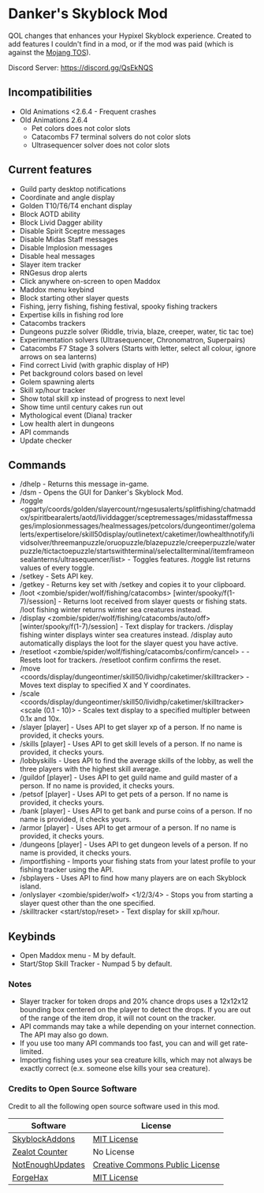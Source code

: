 # Danker's Skyblock Mod
QOL changes that enhances your Hypixel Skyblock experience. Created to add features I couldn't find in a mod, or if the mod was paid (which is against the [Mojang TOS](https://account.mojang.com/documents/commercial_guidelines)).

Discord Server: https://discord.gg/QsEkNQS

## Incompatibilities
- Old Animations <2.6.4 - Frequent crashes
- Old Animations 2.6.4
  - Pet colors does not color slots
  - Catacombs F7 terminal solvers do not color slots
  - Ultrasequencer solver does not color slots

## Current features
- Guild party desktop notifications
- Coordinate and angle display
- Golden T10/T6/T4 enchant display
- Block AOTD ability
- Block Livid Dagger ability
- Disable Spirit Sceptre messages
- Disable Midas Staff messages
- Disable Implosion messages
- Disable heal messages
- Slayer item tracker
- RNGesus drop alerts
- Click anywhere on-screen to open Maddox
- Maddox menu keybind
- Block starting other slayer quests
- Fishing, jerry fishing, fishing festival, spooky fishing trackers
- Expertise kills in fishing rod lore
- Catacombs trackers
- Dungeons puzzle solver (Riddle, trivia, blaze, creeper, water, tic tac toe)
- Experimentation solvers (Ultrasequencer, Chronomatron, Superpairs)
- Catacombs F7 Stage 3 solvers (Starts with letter, select all colour, ignore arrows on sea lanterns)
- Find correct Livid (with graphic display of HP)
- Pet background colors based on level
- Golem spawning alerts
- Skill xp/hour tracker
- Show total skill xp instead of progress to next level
- Show time until century cakes run out
- Mythological event (Diana) tracker
- Low health alert in dungeons
- API commands
- Update checker

## Commands
- /dhelp - Returns this message in-game.
- /dsm - Opens the GUI for Danker's Skyblock Mod.
- /toggle <gparty/coords/golden/slayercount/rngesusalerts/splitfishing/chatmaddox/spiritbearalerts/aotd/lividdagger/sceptremessages/midasstaffmessages/implosionmessages/healmessages/petcolors/dungeontimer/golemalerts/expertiselore/skill50display/outlinetext/caketimer/lowhealthnotify/lividsolver/threemanpuzzle/oruopuzzle/blazepuzzle/creeperpuzzle/waterpuzzle/tictactoepuzzle/startswithterminal/selectallterminal/itemframeonsealanterns/ultrasequencer/list> - Toggles features. /toggle list returns values of every toggle.
- /setkey <key> - Sets API key.
- /getkey - Returns key set with /setkey and copies it to your clipboard.
- /loot <zombie/spider/wolf/fishing/catacombs> [winter/spooky/f(1-7)/session] - Returns loot received from slayer quests or fishing stats. /loot fishing winter returns winter sea creatures instead.
- /display <zombie/spider/wolf/fishing/catacombs/auto/off> [winter/spooky/f(1-7)/session] - Text display for trackers. /display fishing winter displays winter sea creatures instead. /display auto automatically displays the loot for the slayer quest you have active.
- /resetloot <zombie/spider/wolf/fishing/catacombs/confirm/cancel> -  - Resets loot for trackers. /resetloot confirm confirms the reset.
- /move <coords/display/dungeontimer/skill50/lividhp/caketimer/skilltracker> <x> <y> - Moves text display to specified X and Y coordinates.
- /scale <coords/display/dungeontimer/skill50/lividhp/caketimer/skilltracker> <scale (0.1 - 10)> - Scales text display to a specified multipler between 0.1x and 10x.
- /slayer [player] - Uses API to get slayer xp of a person. If no name is provided, it checks yours.
- /skills [player] - Uses API to get skill levels of a person. If no name is provided, it checks yours.
- /lobbyskills - Uses API to find the average skills of the lobby, as well the three players with the highest skill average.
- /guildof [player] - Uses API to get guild name and guild master of a person. If no name is provided, it checks yours.
- /petsof [player] - Uses API to get pets of a person. If no name is provided, it checks yours.
- /bank [player] - Uses API to get bank and purse coins of a person. If no name is provided, it checks yours.
- /armor [player] - Uses API to get armour of a person. If no name is provided, it checks yours.
- /dungeons [player] - Uses API to get dungeon levels of a person. If no name is provided, it checks yours.
- /importfishing - Imports your fishing stats from your latest profile to your fishing tracker using the API.
- /sbplayers - Uses API to find how many players are on each Skyblock island.
- /onlyslayer <zombie/spider/wolf> <1/2/3/4> - Stops you from starting a slayer quest other than the one specified.
- /skilltracker <start/stop/reset> - Text display for skill xp/hour.

## Keybinds
- Open Maddox menu - M by default.
- Start/Stop Skill Tracker - Numpad 5 by default.

### Notes
- Slayer tracker for token drops and 20% chance drops uses a 12x12x12 bounding box centered on the player to detect the drops. If you are out of the range of the item drop, it will not count on the tracker.
- API commands may take a while depending on your internet connection. The API may also go down.
- If you use too many API commands too fast, you can and will get rate-limited.
- Importing fishing uses your sea creature kills, which may not always be exactly correct (e.x. someone else kills your sea creature).

### Credits to Open Source Software
Credit to all the following open source software used in this mod.

Software | License
------------ | -------------
[SkyblockAddons](https://github.com/BiscuitDevelopment/SkyblockAddons/) | [MIT License](https://github.com/BiscuitDevelopment/SkyblockAddons/blob/master/LICENSE)
[Zealot Counter](https://github.com/symt/zealot-counter/) | No License
[NotEnoughUpdates](https://github.com/Moulberry/NotEnoughUpdates/) | [Creative Commons Public License](https://github.com/Moulberry/NotEnoughUpdates/blob/master/LICENSE)
[ForgeHax](https://github.com/fr1kin/ForgeHax) | [MIT License](https://github.com/fr1kin/ForgeHax/blob/1.16/LICENSE)